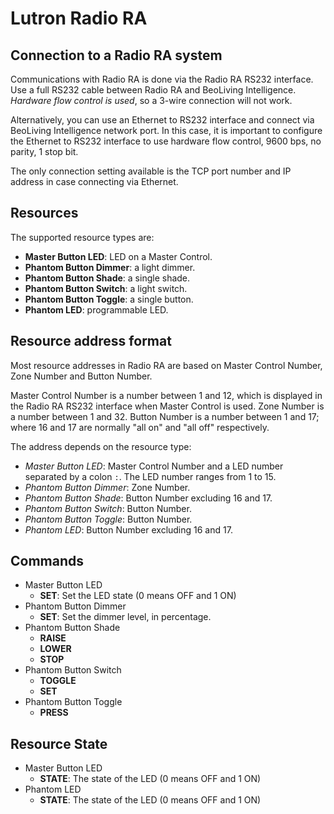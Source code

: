 Lutron Radio RA
===============

Connection to a Radio RA system
-------------------------------

Communications with Radio RA is done via the Radio RA RS232 interface.
Use a full RS232 cable between Radio RA and BeoLiving Intelligence. *Hardware flow control
is used*, so a 3-wire connection will not work.

Alternatively, you can use an Ethernet to RS232 interface and connect
via BeoLiving Intelligence network port. In this case, it is important to configure the
Ethernet to RS232 interface to use hardware flow control, 9600 bps, no
parity, 1 stop bit.

The only connection setting available is the TCP port number and IP
address in case connecting via Ethernet.

Resources
---------------------------

The supported resource  types are:

 + **Master Button LED**: LED on a Master Control.
 + **Phantom Button Dimmer**: a light dimmer.
 + **Phantom Button Shade**: a single shade.
 + **Phantom Button Switch**: a light switch.
 + **Phantom Button Toggle**: a single button.
 + **Phantom LED**: programmable LED.

Resource address format
-----------------------

Most resource addresses in Radio RA are based on Master Control
Number, Zone Number and Button Number.

Master Control Number is a number between 1 and 12, which is displayed
in the Radio RA RS232 interface when Master Control is used. Zone
Number is a number between 1 and 32. Button Number is a number between
1 and 17; where 16 and 17 are normally "all on" and "all off" respectively.

The address depends on the resource type:

 + *Master Button LED*: Master Control Number and a LED number separated by a colon `:`. The LED number ranges from 1 to 15.
 + *Phantom Button Dimmer*: Zone Number.
 + *Phantom Button Shade*: Button Number excluding 16 and 17.
 + *Phantom Button Switch*: Button Number.
 + *Phantom Button Toggle*: Button Number.
 + *Phantom LED*: Button Number excluding 16 and 17.

Commands
-----------------
 + Master Button LED
   - **SET**: Set the LED state (0 means OFF and 1 ON)
 + Phantom Button Dimmer
   - **SET**: Set the dimmer level, in percentage.
 + Phantom Button Shade
   - **RAISE**
   - **LOWER**
   - **STOP**
 + Phantom Button Switch
   - **TOGGLE**
   - **SET**
 + Phantom Button Toggle
   - **PRESS**

Resource State
--------------
 + Master Button LED
   - **STATE**: The state of the LED (0 means OFF and 1 ON)
 + Phantom LED
   - **STATE**: The state of the LED (0 means OFF and 1 ON)

